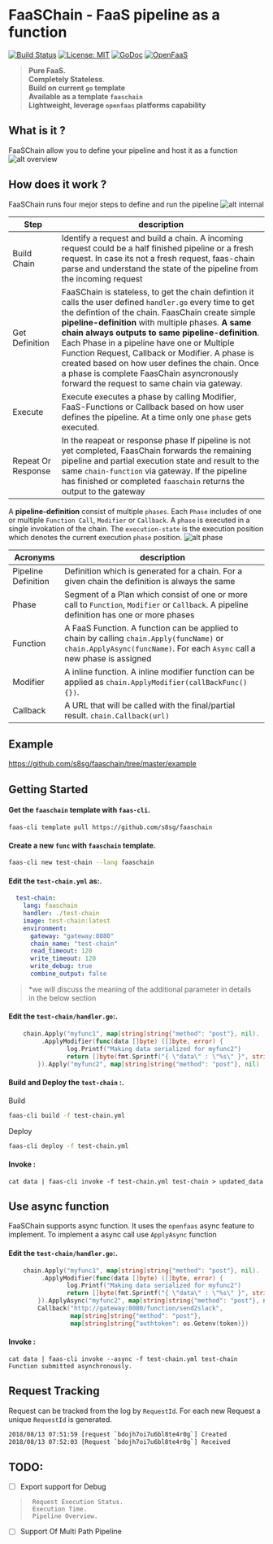 # FaaSChain - FaaS pipeline as a function
[![Build Status](https://travis-ci.org/s8sg/faaschain.svg?branch=master)](https://travis-ci.org/s8sg/faaschain)
[![License: MIT](https://img.shields.io/badge/License-MIT-yellow.svg)](https://opensource.org/licenses/MIT)
[![GoDoc](https://godoc.org/github.com/s8sg/faaschain?status.svg)](https://godoc.org/github.com/s8sg/faaschain)
[![OpenFaaS](https://img.shields.io/badge/openfaas-serverless-blue.svg)](https://www.openfaas.com)

> **Pure FaaS.**   
> **Completely Stateless**.   
> **Build on current `go` template**   
> **Available as a template `faaschain`**   
> **Lightweight, leverage `openfaas` platforms capability**   
     
## What is it ?
FaaSChain allow you to define your pipeline and host it as a function
![alt overview](https://github.com/s8sg/faaschain/blob/master/doc/figure1.jpeg)
     
## How does it work ?
FaaSChain runs four mejor steps to define and run the pipeline
![alt internal](https://github.com/s8sg/faaschain/blob/master/doc/figure2.jpeg)

| Step |  description |
| ---- | ----- |
| Build Chain | Identify a request and build a chain. A incoming request could be a half finished pipeline or a fresh request. In case its not a fresh request, faas-chain parse and understand the state of the pipeline from the incoming request |
| Get Definition | FaaSChain is stateless, to get the chain defintion it calls the user defined `handler.go` every time to get the defintion of the chain. FaasChain create simple **pipeline-definition** with multiple phases. **A same chain always outputs to same pipeline-definition**. Each Phase in a pipeline have one or Multiple Function Request, Callback or Modifier. A phase is created based on how user defines the chain. Once a phase is complete FaasChain asyncronously forward the request to same chain via gateway. |
| Execute | Execute executes a phase by calling Modifier, FaaS-Functions or Callback based on how user defines the pipeline. At a time only one `phase` gets executed. |
| Repeat Or Response | In the reapeat or response phase If pipeline is not yet completed, FaasChain forwards the remaining pipeline and partial execution state and result to the same `chain-function` via gateway. If the pipeline has finished or completed `faaschain` returns the output to the gateway | 

A **pipeline-definition** consist of multiple `phases`. Each `Phase` includes of one or multiple `Function Call`, `Modifier` or `Callback`. A `phase` is executed in a single invokation of the chain. The `execution-state` is the execution position which denotes the current execution `phase` position. 
![alt phase](https://github.com/s8sg/faaschain/blob/master/doc/figure3.jpeg)
   
| Acronyms |  description |
| ---- | ----- |
| Pipeline Definition | Definition which is generated for a chain. For a given chain the definition is always the same |
| Phase | Segment of a Plan which consist of one or more call to `Function`, `Modifier` or `Callback`. A pipeline definition has one or more phases |
| Function | A FaaS Function. A function can be applied to chain by calling `chain.Apply(funcName)` or `chain.ApplyAsync(funcName)`. For each `Async` call a new phase is assigned  |
| Modifier | A inline function. A inline modifier function can be applied as `chain.ApplyModifier(callBackFunc(){})`. |
| Callback | A URL that will be called with the final/partial result. `chain.Callback(url)` |
  
## Example
https://github.com/s8sg/faaschain/tree/master/example


## Getting Started

#### **Get the `faaschain` template with `faas-cli`**.  
```
faas-cli template pull https://github.com/s8sg/faaschain
```
   
#### **Create a new `func` with `faaschain` template**.  
```bash
faas-cli new test-chain --lang faaschain
```
   
#### **Edit the `test-chain.yml` as:**.  
```yaml
  test-chain:
    lang: faaschain
    handler: ./test-chain
    image: test-chain:latest
    environment:
      gateway: "gateway:8080"
      chain_name: "test-chain"
      read_timeout: 120
      write_timeout: 120
      write_debug: true
      combine_output: false
```
> *we will discuss the meaning of the additional parameter in details  
>  in the below section
    
#### **Edit the `test-chain/handler.go`:**.  
```go
    chain.Apply("myfunc1", map[string]string{"method": "post"}, nil).
         .ApplyModifier(func(data []byte) ([]byte, error) {
                log.Printf("Making data serialized for myfunc2")
                return []byte(fmt.Sprintf("{ \"data\" : \"%s\" }", string(data))), nil
        }).Apply("myfunc2", map[string]string{"method": "post"}, nil)
```
#### **Build and Deploy the `test-chain` :**.  
Build
```bash
faas-cli build -f test-chain.yml
```
Deploy
```bash
faas-cli deploy -f test-chain.yml
```

#### **Invoke :**
```
cat data | faas-cli invoke -f test-chain.yml test-chain > updated_data
```
       
         
          
## Use async function
FaaSChain supports async function. It uses the `openfaas` async feature to implement.
To implement a async call use `ApplyAsync` function
#### **Edit the `test-chain/handler.go`:**.  
```go
    chain.Apply("myfunc1", map[string]string{"method": "post"}, nil).
         .ApplyModifier(func(data []byte) ([]byte, error) {
                log.Printf("Making data serialized for myfunc2")
                return []byte(fmt.Sprintf("{ \"data\" : \"%s\" }", string(data))), nil
        }).ApplyAsync("myfunc2", map[string]string{"method": "post"}, nil).
        Callback("http://gateway:8080/function/send2slack", 
                 map[string]string{"method": "post"}, 
                 map[string]string{"authtoken": os.Getenv(token)})
```
#### **Invoke :**
```
cat data | faas-cli invoke --async -f test-chain.yml test-chain
Function submitted asynchronously.
```

## Request Tracking
Request can be tracked from the log by `RequestId`. For each new Request a unique `RequestId` is generated. 
```bash
2018/08/13 07:51:59 [request `bdojh7oi7u6bl8te4r0g`] Created
2018/08/13 07:52:03 [Request `bdojh7oi7u6bl8te4r0g`] Received
```

## TODO:
- [ ] Export support for Debug    
>      Request Execution Status.    
>      Execution Time.   
>      Pipeline Overview.   
- [ ] Support Of Multi Path Pipeline
